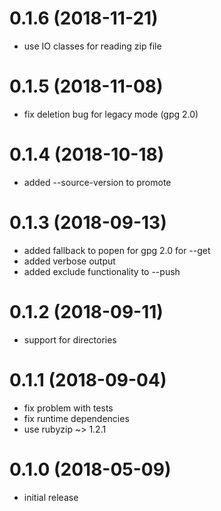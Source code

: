 0.1.6 (2018-11-21)
==================

- use IO classes for reading zip file

0.1.5 (2018-11-08)
==================

- fix deletion bug for legacy mode (gpg 2.0)

0.1.4 (2018-10-18)
==================

- added --source-version to promote

0.1.3 (2018-09-13)
==================

- added fallback to popen for gpg 2.0 for --get
- added verbose output
- added exclude functionality to --push

0.1.2 (2018-09-11)
==================

- support for directories

0.1.1 (2018-09-04)
==================

- fix problem with tests
- fix runtime dependencies
- use rubyzip ~> 1.2.1

0.1.0 (2018-05-09)
==================

- initial release
